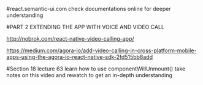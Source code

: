 #react.semantic-ui.com
check documentations online for deeper understanding

#PART 2 EXTENDING THE APP WITH VOICE AND VIDEO CALL

http://nobrok.com/react-native-video-calling-app/

https://medium.com/agora-io/add-video-calling-in-cross-platform-mobile-apps-using-the-agora-io-react-native-sdk-2fd515bb8add

#Section 18 lecture 63
learn how to use componentWillUnmount() take notes on this video and rewatch to get an in-depth understanding